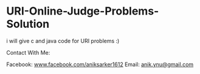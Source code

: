 # URI-Online-Judge-Problems-Solution
i will give c and java code for URI problems :) 

Contact With Me:

Facebook: www.facebook.com/aniksarker1612
Email: anik.ynu@gmail.com
